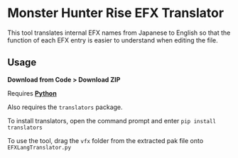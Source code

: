 # Monster Hunter Rise EFX Translator
This tool translates internal EFX names from Japanese to English so that the function of each EFX entry is easier to understand when editing the file.

## Usage
**Download from Code > Download ZIP**

Requires **[Python](https://www.python.org/downloads/)**

Also requires the ```translators``` package.

To install translators, open the command prompt and enter ```pip install translators```

To use the tool, drag the ```vfx``` folder from the extracted pak file onto ```EFXLangTranslator.py```
